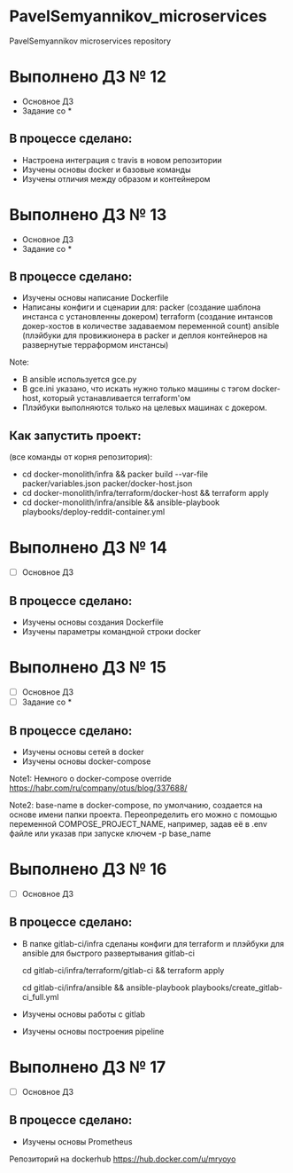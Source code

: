 # PavelSemyannikov_microservices
PavelSemyannikov microservices repository


# Выполнено ДЗ № 12
 - Основное ДЗ
 -  Задание со *

## В процессе сделано:
 - Настроена интеграция с travis в новом репозитории
 - Изучены основы docker и базовые команды
 - Изучены отличия между образом и контейнером
 
 
 # Выполнено ДЗ № 13

 - Основное ДЗ
 - Задание со *

## В процессе сделано:
 - Изучены основы написание Dockerfile
 - Написаны конфиги и сценарии для: 
   packer (создание шаблона инстанса с установленны докером)
   terraform (создание интансов докер-хостов в количестве задаваемом переменной count)
   ansible (плэйбуки для провижионера в packer и деплоя контейнеров на развернутые терраформом инстансы)
   
 Note: 
 - В ansible используется gce.py
 - В gce.ini указано, что искать нужно только машины с тэгом docker-host, который устанавливается terraform'ом
 - Плэйбуки выполняются только на целевых машинах с докером.

## Как запустить проект: 
(все команды от корня репозитория):
 - cd docker-monolith/infra && packer build --var-file packer/variables.json packer/docker-host.json
 - cd docker-monolith/infra/terraform/docker-host && terraform apply
 - cd docker-monolith/infra/ansible && ansible-playbook playbooks/deploy-reddit-container.yml


# Выполнено ДЗ № 14

 - [ ] Основное ДЗ

## В процессе сделано:
 - Изучены основы создания Dockerfile
 - Изучены параметры командной строки docker


 # Выполнено ДЗ № 15

 - [ ] Основное ДЗ
 - [ ] Задание со *

## В процессе сделано:
 - Изучены основы сетей в docker
 - Изучены основы docker-compose
 
 Note1: Немного о docker-compose override https://habr.com/ru/company/otus/blog/337688/
 
 Note2: base-name в docker-compose, по умолчанию, создается на основе имени папки проекта. Переопределить его можно с помощью переменной COMPOSE_PROJECT_NAME, например, задав её в .env файле или указав при запуске ключем -p base_name


 # Выполнено ДЗ № 16

 - [ ] Основное ДЗ
 
## В процессе сделано:
 - В папке gitlab-ci/infra сделаны конфиги для terraform и плэйбуки для ansible для быстрого развертывания gitlab-ci
 
     cd gitlab-ci/infra/terraform/gitlab-ci && terraform apply
 
     cd gitlab-ci/infra/ansible && ansible-playbook playbooks/create_gitlab-ci_full.yml
     
 - Изучены основы работы с gitlab
 - Изучены основы построения pipeline
 
 
 # Выполнено ДЗ № 17

 - [ ] Основное ДЗ
 
## В процессе сделано:
 - Изучены основы Prometheus 

 Репозиторий на dockerhub https://hub.docker.com/u/mryoyo

